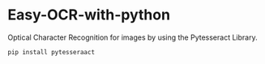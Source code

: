 # Easy-OCR-with-python
Optical Character Recognition for images by using the Pytesseract Library.

```
pip install pytesseraact
```
